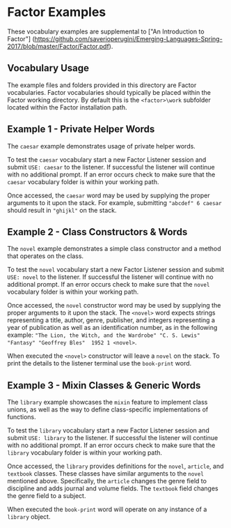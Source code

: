 # Factor Examples

These vocabulary examples are supplemental to ["An Introduction to Factor"]
(https://github.com/saverioperugini/Emerging-Languages-Spring-2017/blob/master/Factor/Factor.pdf).

## Vocabulary Usage

The example files and folders provided in this directory are Factor vocabularies.
Factor vocabularies should typically be placed within the Factor working directory.
By default this is the `<factor>\work` subfolder located within the Factor installation path. 

## Example 1 - Private Helper Words

The `caesar` example demonstrates usage of private helper words.

To test the `caesar` vocabulary start a new Factor Listener session and submit 
`USE: caesar` to the listener. If successful the listener will continue with no 
additional prompt. If an error occurs check to make sure that the `caesar` 
vocabulary folder is within your working path.

Once accessed, the `caesar` word may be used by supplying the proper arguments 
to it upon the stack. For example, submitting `"abcdef" 6 caesar` should result in 
`"ghijkl"` on the stack.

## Example 2 - Class Constructors & Words

The `novel` example demonstrates a simple class constructor and a method that
operates on the class.

To test the `novel` vocabulary start a new Factor Listener session and submit 
`USE: novel` to the listener. If successful the listener will continue with no 
additional prompt. If an error occurs check to make sure that the `novel` 
vocabulary folder is within your working path.

Once accessed, the `novel` constructor word may be used by supplying the proper 
arguments to it upon the stack. The `<novel>` word expects strings representing a 
title, author, genre, publisher, and integers representing a year of publication as 
well as an identification number, as in the following example: `"The Lion, the Witch, and the Wardrobe" "C. S. Lewis" "Fantasy" "Geoffrey Bles" 
1952 1 <novel>`.

When executed the `<novel>` constructor will leave a `novel` on the stack. To print
the details to the listener terminal use the `book-print` word.

## Example 3 - Mixin Classes & Generic Words

The `library` example showcases the `mixin` feature to implement class unions, as well as
the way to define class-specific implementations of functions.

To test the `library` vocabulary start a new Factor Listener session and submit 
`USE: library` to the listener. If successful the listener will continue with no 
additional prompt. If an error occurs check to make sure that the `library` 
vocabulary folder is within your working path.

Once accessed, the `library` provides definitions for the `novel`, `article`, and
`textbook` classes. These classes have similar arguments to the `novel` mentioned above.
Specifically, the `article` changes the genre field to discipline and adds journal and volume
fields. The `textbook` field changes the genre field to a subject.

When executed the `book-print` word will operate on any instance of a `library` object.
